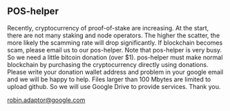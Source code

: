 ## POS-helper  
  
Recently, cryptocurrency of proof-of-stake are increasing. At the start, there are not many staking and node operators. The higher the scatter, the more likely the scamming rate will drop significantly. If blockchain becomes scam, please email us to our pos-helper. Note that pos-helper is very busy. So we need a little bitcoin donation (over $1). pos-helper must make normal blockchain by purchasing the cryptocurrency directly using donations. Please write your donation wallet address and problem in your google email and we will be happy to help. 
Files larger than 100 Mbytes are limited to upload github. So we will use Google Drive to provide services. Thank you.  
  
robin.adaptor@google.com  
